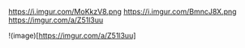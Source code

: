 https://i.imgur.com/MoKkzV8.png
https://i.imgur.com/BmncJ8X.png
 https://imgur.com/a/Z51l3uu
 
 !(image)[https://imgur.com/a/Z51l3uu]
